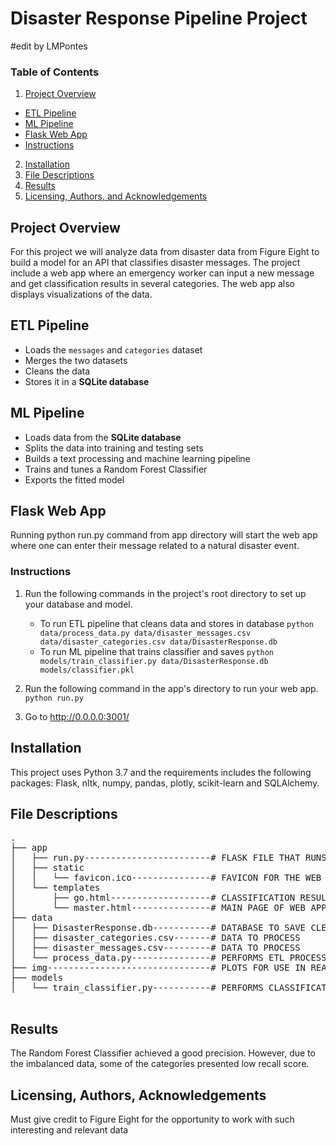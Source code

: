 # Disaster Response Pipeline Project

#edit by LMPontes
### Table of Contents

1. [Project Overview](#overview)
  - [ETL Pipeline](#etl_pipeline)
  - [ML Pipeline](#ml_pipeline)
  - [Flask Web App](#flask)
  - [Instructions](#instructions)
2. [Installation](#installation)
3. [File Descriptions](#files)
4. [Results](#results)
5. [Licensing, Authors, and Acknowledgements](#licensing)


## Project Overview<a name="overview"></a>

For this project we will analyze data from disaster data from Figure Eight to build a model for an API that classifies disaster messages. The project include a web app where an emergency worker can input a new message and get classification results in several categories. The web app also displays visualizations of the data. 

## ETL Pipeline<a name="etl_pipeline"></a>

- Loads the `messages` and `categories` dataset
- Merges the two datasets
- Cleans the data
- Stores it in a **SQLite database**

## ML Pipeline<a name="ml_pipeline"></a>

- Loads data from the **SQLite database**
- Splits the data into training and testing sets
- Builds a text processing and machine learning pipeline
- Trains and tunes a Random Forest Classifier
- Exports the fitted model

## Flask Web App<a name="flask"></a>

Running python run.py command from app directory will start the web app where one can enter their message related to a natural disaster event.

### Instructions<a name="instructions"></a>

1. Run the following commands in the project's root directory to set up your database and model.

    - To run ETL pipeline that cleans data and stores in database
        `python data/process_data.py data/disaster_messages.csv data/disaster_categories.csv data/DisasterResponse.db`
    - To run ML pipeline that trains classifier and saves
        `python models/train_classifier.py data/DisasterResponse.db models/classifier.pkl`

2. Run the following command in the app's directory to run your web app.
    `python run.py`

3. Go to http://0.0.0.0:3001/

## Installation <a name="installation"></a>

This project uses Python 3.7 and the requirements includes the following packages: Flask, nltk, numpy, pandas, plotly, scikit-learn and SQLAlchemy.

## File Descriptions <a name="files"></a>


<pre>
.
├── app
│   ├── run.py------------------------# FLASK FILE THAT RUNS APP
│   ├── static
│   │   └── favicon.ico---------------# FAVICON FOR THE WEB APP
│   └── templates
│       ├── go.html-------------------# CLASSIFICATION RESULT PAGE OF WEB APP
│       └── master.html---------------# MAIN PAGE OF WEB APP
├── data
│   ├── DisasterResponse.db-----------# DATABASE TO SAVE CLEANED DATA TO
│   ├── disaster_categories.csv-------# DATA TO PROCESS
│   ├── disaster_messages.csv---------# DATA TO PROCESS
│   └── process_data.py---------------# PERFORMS ETL PROCESS
├── img-------------------------------# PLOTS FOR USE IN README AND THE WEB APP
├── models
│   └── train_classifier.py-----------# PERFORMS CLASSIFICATION TASK

</pre>

<a id='sw'></a>

## Results<a name="results"></a>

The Random Forest Classifier achieved a good precision. However, due to the imbalanced data, some of the categories presented low recall score.

## Licensing, Authors, Acknowledgements<a name="licensing"></a>

Must give credit to Figure Eight for the opportunity to work with such interesting and relevant data


